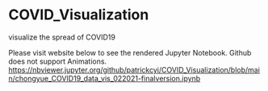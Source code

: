 # COVID_Visualization
visualize the spread of COVID19

Please visit website below to see the rendered Jupyter Notebook. 
Github does not support Animations. 
https://nbviewer.jupyter.org/github/patrickcyi/COVID_Visualization/blob/main/chongyue_COVID19_data_vis_022021-finalversion.ipynb
